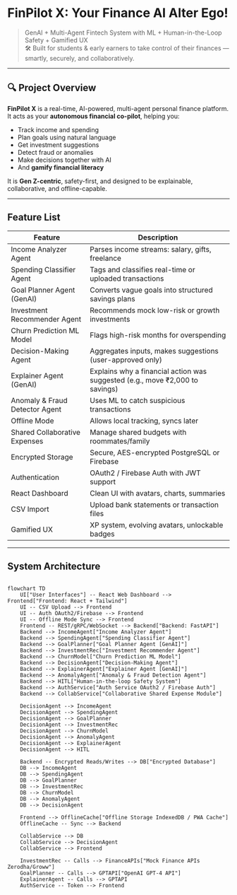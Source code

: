 # FinPilot X: Your Finance AI Alter Ego!

> GenAI + Multi-Agent Fintech System with ML + Human-in-the-Loop Safety + Gamified UX  
> 🛠️ Built for students & early earners to take control of their finances — smartly, securely, and collaboratively.

---

## 🔍 Project Overview

**FinPilot X** is a real-time, AI-powered, multi-agent personal finance platform. It acts as your **autonomous financial co-pilot**, helping you:

- Track income and spending
- Plan goals using natural language
- Get investment suggestions
- Detect fraud or anomalies
- Make decisions together with AI
- And **gamify financial literacy**

It is **Gen Z-centric**, safety-first, and designed to be explainable, collaborative, and offline-capable.

---

## Feature List

| Feature                             | Description                                                                 |
|-------------------------------------|-----------------------------------------------------------------------------|
| Income Analyzer Agent               | Parses income streams: salary, gifts, freelance                            |
| Spending Classifier Agent          | Tags and classifies real-time or uploaded transactions                     |
| Goal Planner Agent (GenAI)         | Converts vague goals into structured savings plans                         |
| Investment Recommender Agent       | Recommends mock low-risk or growth investments                             |
| Churn Prediction ML Model          | Flags high-risk months for overspending                                    |
| Decision-Making Agent              | Aggregates inputs, makes suggestions (user-approved only)                  |
| Explainer Agent (GenAI)            | Explains why a financial action was suggested (e.g., move ₹2,000 to savings)|
| Anomaly & Fraud Detector Agent     | Uses ML to catch suspicious transactions                                   |
| Offline Mode                       | Allows local tracking, syncs later                                          |
| Shared Collaborative Expenses      | Manage shared budgets with roommates/family                                |
| Encrypted Storage                  | Secure, AES-encrypted PostgreSQL or Firebase                               |
| Authentication                     | OAuth2 / Firebase Auth with JWT support                                    |
| React Dashboard                    | Clean UI with avatars, charts, summaries                                   |
| CSV Import                         | Upload bank statements or transaction files                                |
| Gamified UX                        | XP system, evolving avatars, unlockable badges                             |

---

## System Architecture

```mermaid

flowchart TD
    UI["User Interfaces"] -- React Web Dashboard --> Frontend["Frontend: React + Tailwind"]
    UI -- CSV Upload --> Frontend
    UI -- Auth OAuth2/Firebase --> Frontend
    UI -- Offline Mode Sync --> Frontend
    Frontend -- REST/gRPC/WebSocket --> Backend["Backend: FastAPI"]
    Backend --> IncomeAgent["Income Analyzer Agent"] 
    Backend --> SpendingAgent["Spending Classifier Agent"] 
    Backend --> GoalPlanner["Goal Planner Agent [GenAI]"] 
    Backend --> InvestmentRec["Investment Recommender Agent"] 
    Backend --> ChurnModel["Churn Prediction ML Model"] 
    Backend --> DecisionAgent["Decision-Making Agent"] 
    Backend --> ExplainerAgent["Explainer Agent [GenAI]"] 
    Backend --> AnomalyAgent["Anomaly & Fraud Detection Agent"] 
    Backend --> HITL["Human-in-the-loop Safety System"] 
    Backend --> AuthService["Auth Service OAuth2 / Firebase Auth"] 
    Backend --> CollabService["Collaborative Shared Expense Module"]

    DecisionAgent --> IncomeAgent 
    DecisionAgent --> SpendingAgent 
    DecisionAgent --> GoalPlanner 
    DecisionAgent --> InvestmentRec 
    DecisionAgent --> ChurnModel 
    DecisionAgent --> AnomalyAgent 
    DecisionAgent --> ExplainerAgent 
    DecisionAgent --> HITL

    Backend -- Encrypted Reads/Writes --> DB["Encrypted Database"]
    DB --> IncomeAgent 
    DB --> SpendingAgent 
    DB --> GoalPlanner 
    DB --> InvestmentRec 
    DB --> ChurnModel 
    DB --> AnomalyAgent 
    DB --> DecisionAgent

    Frontend --> OfflineCache["Offline Storage IndexedDB / PWA Cache"]
    OfflineCache -- Sync --> Backend

    CollabService --> DB 
    CollabService --> DecisionAgent 
    CollabService --> Frontend

    InvestmentRec -- Calls --> FinanceAPIs["Mock Finance APIs Zerodha/Groww"]
    GoalPlanner -- Calls --> GPTAPI["OpenAI GPT-4 API"]
    ExplainerAgent -- Calls --> GPTAPI
    AuthService -- Token --> Frontend


